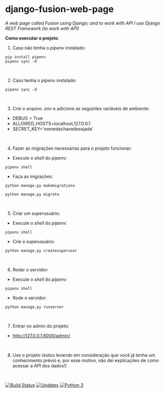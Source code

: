 # django-fusion-web-page

_A web page called Fusion using Django; and to work with API I use Django REST Framework (to work with API)_

**Como executar o projeto**:

1. Caso não tenha o _pipenv_ instalado:
```console
pip install pipenv
pipenv sync -d
```

<br>

2. Caso tenha o _pipenv_ instalado:
```console
pipenv sync -d
```

<br>

3. Crie o arquivo _.env_ e adicione as seguintes variáveis de ambiente:

- DEBUG = True
- ALLOWED_HOSTS=localhost,127.0.0.1
- SECRET_KEY='nomedachavedesejada'

<br>

4. Fazer as migrações necessárias para o projeto funcionar:

- Execute o _shell_ do _pipenv_:
```console
pipenv shell
```
- Faça as migrações:
```console
python manage.py makemigrations

python manage.py migrate
```

<br>

5. Criar um superusuário:

- Execute o _shell_ do _pipenv_:

```console
pipenv shell
```
- Crie o superusuário:
```console
python manage.py createsuperuser
```

<br>

6. Rodar o servidor:
- Execute o _shell_ do _pipenv_:
```console
pipenv shell
```

- Rode o servidor:
```console
python manage.py runserver
```

<br>

7. Entrar no admin do projeto:
- http://127.0.0.1:8000/admin/

<br>

8. Use o projeto 
(estou levando em consideração que você já tenha um conhecimento prévio e, 
por esse motivo, não dei explicações de como acessar a _API_ dos dados!)

<br>

[![Build Status](https://travis-ci.com/franciscowendel/django-fusion-web-page.svg?branch=main)](https://travis-ci.com/franciscowendel/django-fusion-web-page)
[![Updates](https://pyup.io/repos/github/franciscowendel/django-fusion-web-page/shield.svg)](https://pyup.io/repos/github/franciscowendel/django-fusion-web-page/)
[![Python 3](https://pyup.io/repos/github/franciscowendel/django-fusion-web-page/python-3-shield.svg)](https://pyup.io/repos/github/franciscowendel/django-fusion-web-page/)
